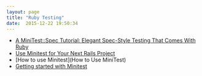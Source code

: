 ```yaml
---
layout: page
title: "Ruby Testing"
date:  2015-12-22 19:50:34
---
```


* [A MiniTest::Spec Tutorial: Elegant Spec-Style Testing That Comes With Ruby](http://www.rubyinside.com/a-minitestspec-tutorial-elegant-spec-style-testing-that-comes-with-ruby-5354.html)
* [Use Minitest for Your Next Rails Project](https://mattbrictson.com/minitest-and-rails)
* [How to use Minitest](How to Use MiniTest)
* [Getting started with Minitest](http://6ftdan.com/allyourdev/2015/04/04/getting-started-with-minitest/)
